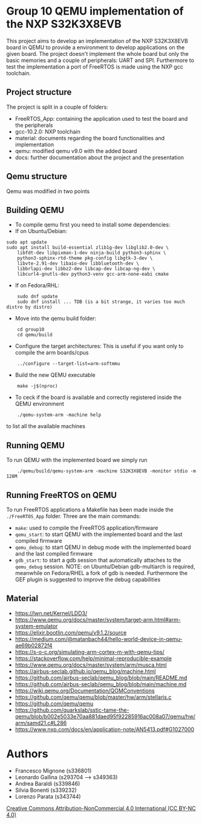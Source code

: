 # Group 10 QEMU implementation of the NXP S32K3X8EVB

This project aims to develop an implementation of the NXP S32K3X8EVB board in QEMU to provide
a environment to develop applications on the given board. The project doesn't implement the whole
board but only the basic memories and a couple of peripherals: UART and SPI.
Furthermore to test the implementation a port of FreeRTOS is made using the NXP gcc toolchain.

## Project structure

The project is split in a couple of folders:

- FreeRTOS_App: containing the application used to test the board and the peripherals
- gcc-10.2.0: NXP toolchain
- material: documents regarding the board functionalities and implementation 
- qemu: modified qemu v9.0 with the added board
- docs: further documentation about the project and the presentation

## Qemu structure

Qemu was modified in two points

## Building QEMU

- To compile qemu first you need to install some dependencies:
- If on Ubuntu/Debian:

```
sudo apt update
sudo apt install build-essential zlib1g-dev libglib2.0-dev \
    libfdt-dev libpixman-1-dev ninja-build python3-sphinx \
    python3-sphinx-rtd-theme pkg-config libgtk-3-dev \
    libvte-2.91-dev libaio-dev libbluetooth-dev \
    libbrlapi-dev libbz2-dev libcap-dev libcap-ng-dev \
    libcurl4-gnutls-dev python3-venv gcc-arm-none-eabi cmake
```

- If on Fedora/RHL:

```
    sudo dnf update
    sudo dnf install ... TDB (is a bit strange, it varies too much distro by distro)
```

- Move into the qemu build folder:

```
    cd group10
    cd qemu/build
```

- Configure the target architectures:
This is useful if you want only to compile the arm boards/cpus

```
    ../configure --target-list=arm-softmmu
```

- Build the new QEMU executable

```
    make -j$(nproc)
```

- To ceck if the board is available and correctly registered inside the QEMU environment

```
    ./qemu-system-arm -machine help
```

to list all the available machines

## Running QEMU

To run QEMU with the implemented board we simply run

```
    ./qemu/build/qemu-system-arm -machine S32K3X8EVB -monitor stdio -m 128M
```

## Running FreeRTOS on QEMU

To run FreeRTOS applications a Makefile has been made inside the `./FreeRTOS_App` folder. Three are the main commands:
 - `make`: used to compile the FreeRTOS application/firmware
 - `qemu_start`: to start QEMU with the implemented board and the last compiled firmware
 - `qemu_debug`: to start QEMU in debug mode with the implemented board and the last compiled firmware
 - `gdb_start`: to start a gdb session that automatically attaches to the `qemu_debug` session. NOTE: on Ubuntu/Debian gdb-multiarch is required, meanwhile on Fedora/RHEL a fork of gdb is needed. Furthermore the GEF plugin is suggested to improve the debug capabilities
 
## Material

- <https://lwn.net/Kernel/LDD3/>
- <https://www.qemu.org/docs/master/system/target-arm.html#arm-system-emulator>
- <https://elixir.bootlin.com/qemu/v9.1.2/source>
- <https://medium.com/@matanbach44/hello-world-device-in-qemu-ae69b02872f4>
- <https://s-o-c.org/simulating-arm-cortex-m-with-qemu-tips/>
- <https://stackoverflow.com/help/minimal-reproducible-example>
- <https://www.qemu.org/docs/master/system/arm/musca.html>
- <https://airbus-seclab.github.io/qemu_blog/machine.html>
- <https://github.com/airbus-seclab/qemu_blog/blob/main/README.md>
- <https://github.com/airbus-seclab/qemu_blog/blob/main/machine.md>
- <https://wiki.qemu.org/Documentation/QOMConventions>
- <https://github.com/qemu/qemu/blob/master/hw/arm/stellaris.c>
- <https://github.com/qemu/qemu>
- <https://github.com/quarkslab/sstic-tame-the-qemu/blob/b002e5033e70aa881daed95f92285916ac008a07/qemu/hw/arm/samd21.c#L286>
- <https://www.nxp.com/docs/en/application-note/AN5413.pdf#G1027000>

# Authors

 - Francesco Mignone (s336801)
 - Leonardo Gallina (s293704 --> s349363)
 - Andrea Baraldi (s339846)
 - Silvia Bonenti (s339232)
 - Lorenzo Parata (s343744)

[Creative Commons Attribution-NonCommercial 4.0 International (CC BY-NC 4.0)](https://creativecommons.org/licenses/by/4.0/)
